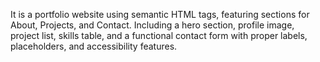 It is a portfolio website using semantic HTML tags, featuring sections for About, Projects, and Contact. Including a hero section, profile image, project list, skills table, and a functional contact form with proper labels, placeholders, and accessibility features. 
